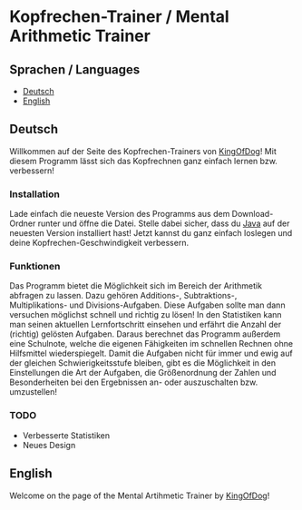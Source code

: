 # Kopfrechen-Trainer / Mental Arithmetic Trainer

## Sprachen / Languages
- [Deutsch](#deutsch)
- [English](#english)

## Deutsch
Willkommen auf der Seite des Kopfrechen-Trainers von [KingOfDog](http://youtube.com/KingOfDog)! Mit diesem Programm lässt sich das Kopfrechnen ganz einfach lernen bzw. verbessern!

### Installation
Lade einfach die neueste Version des Programms aus dem Download-Ordner runter und öffne die Datei. Stelle dabei sicher, dass du [Java](http://java.com/download) auf der neuesten Version installiert hast!
Jetzt kannst du ganz einfach loslegen und deine Kopfrechen-Geschwindigkeit verbessern.

### Funktionen
Das Programm bietet die Möglichkeit sich im Bereich der Arithmetik abfragen zu lassen. Dazu gehören Additions-, Subtraktions-, Multiplikations- und Divisions-Aufgaben. Diese Aufgaben sollte man dann versuchen möglichst schnell und richtig zu lösen!
In den Statistiken kann man seinen aktuellen Lernfortschritt einsehen und erfährt die Anzahl der (richtig) gelösten Aufgaben. Daraus berechnet das Programm außerdem eine Schulnote, welche die eigenen Fähigkeiten im schnellen Rechnen ohne Hilfsmittel wiederspiegelt.
Damit die Aufgaben nicht für immer und ewig auf der gleichen Schwierigkeitsstufe bleiben, gibt es die Möglichkeit in den Einstellungen die Art der Aufgaben, die Größenordnung der Zahlen und Besonderheiten bei den Ergebnissen an- oder auszuschalten bzw. umzustellen!

### TODO
- Verbesserte Statistiken
- Neues Design

## English
Welcome on the page of the Mental Artihmetic Trainer by [KingOfDog](http://youtube.com/KingOfDog)!
